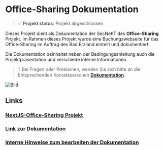 # Office-Sharing Dokumentation

> ✅ **Projekt status**: Projekt abgeschlossen

Dieses Projekt dient als Dokumentation der SecNetIT des **Office-Sharing** Projekt. Im Rahmen dieses Projekt wurde eine Buchungswebseite für das Office-Sharing im Auftrag des Bad Erzland erstellt und dokumentiert. 

Die Dokumentation beinhaltet neben der Bedingungsanleitung auch die Projektpräsentation und verschiede interne Informationen.

> ❔ Bei Fragen oder Problemen, wenden Sie sich bitte an die Entsprechenden Kontaktpersonen **[Dokumentation](https://gz-bad-erzland-p2.github.io/Dokumentation/)**.

![Bild](https://imgur.com/a/y4jTBxm)

## Links

### [NextJS-Office-Sharing Projekt](https://github.com/gz-bad-erzland-p2/NextJS-Office-Sharing)

### [Link zur Dokumentation](https://gz-bad-erzland-p2.github.io/Dokumentation/)

### [Interne Hinweise zum bearbeiten der Dokumentation](https://gz-bad-erzland-p2.github.io/Dokumentation/%7BInterne%20Informationen%7D/doku-instructions/)
